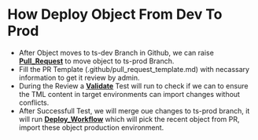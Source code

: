 # How Deploy Object From Dev To Prod
- After Object moves to ts-dev Branch in Github, we can raise [__Pull_Request__](https://docs.github.com/en/pull-requests/collaborating-with-pull-requests/proposing-changes-to-your-work-with-pull-requests/about-pull-requests#about-pull-requests) to move object to ts-prod Branch.
- Fill the PR Template (.github/pull_request_template.md) with necassary information to get it review by admin.
- During the Review a [__Validate__](.github/workflows/validate.yml) Test will run to check if we can to ensure the TML content in target environments can import changes without conflicts.
- After Successfull Test, we will merge oue changes to ts-prod branch, it will run [__Deploy_Workflow__](.github/workflows/deploy.yml) which will pick the recent object from PR, import these object production environment.

